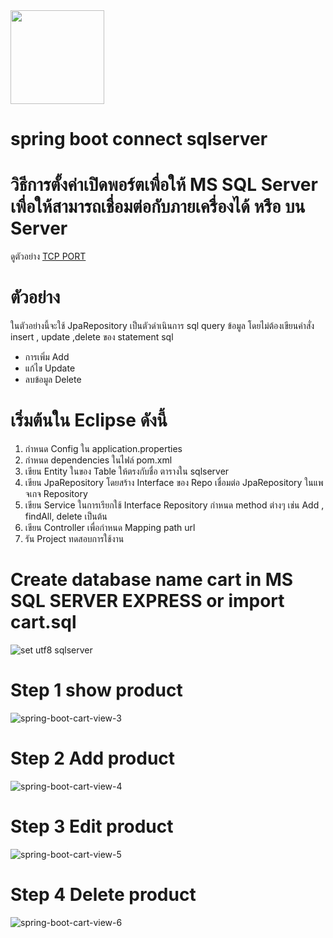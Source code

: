 <img src="https://seeklogo.com/images/M/microsoft-sql-server-logo-96AF49E2B3-seeklogo.com.png" width="150"/>

# spring boot connect sqlserver
# วิธีการตั้งค่าเปิดพอร์ตเพื่อให้ MS SQL Server เพื่อให้สามารถเชื่อมต่อกับภายเครื่องได้ หรือ บน Server 
ดูตัวอย่าง <a href="https://docs.microsoft.com/th-th/sql/database-engine/configure-windows/configure-a-server-to-listen-on-a-specific-tcp-port?view=sql-server-2017"> TCP PORT </a>
# ตัวอย่าง
ในตัวอย่างนี้จะใช้ JpaRepository เป็นตัวดำเนินการ sql query ข้อมูล โดยไม่ต้องเขียนคำสั่ง  insert , update ,delete ของ statement sql
* การเพิ่ม Add
* แก้ไข  Update
* ลบข้อมูล Delete

# เริ่มต้นใน Eclipse ดังนี้
1. กำหนด Config ใน application.properties
2. กำหนด dependencies ในไฟล์ pom.xml  
3. เขียน Entity ในของ Table ให้ตรงกับชื่อ ตารางใน sqlserver
4. เขียน JpaRepository โดยสร้าง Interface ของ Repo เชื่อมต่อ JpaRepository ในแพจเกจ Repository
5. เขียน Service ในการเรียกใช้ Interface Repository กำหนด method ต่างๆ เช่น Add , findAll, delete เป็นต้น
6. เขียน Controller เพื่อกำหนด Mapping path url
7. รัน Project ทดสอบการใช้งาน
# Create database name cart in MS SQL SERVER EXPRESS or import cart.sql
![set utf8 sqlserver](https://user-images.githubusercontent.com/7127833/190329113-0a81a13b-a038-4ae8-bb28-22ebe6e3cdb5.PNG)

# Step 1 show product
![spring-boot-cart-view-3](https://user-images.githubusercontent.com/7127833/190327741-02e665c9-be31-42cb-9d76-c07e1c31d858.PNG)
# Step 2 Add product
![spring-boot-cart-view-4](https://user-images.githubusercontent.com/7127833/190328642-6238a278-4446-4cba-8b43-a1267f7cb800.PNG)

# Step 3 Edit product
![spring-boot-cart-view-5](https://user-images.githubusercontent.com/7127833/190328664-0e19e14b-d0f6-47b8-a60e-45de06e3a59d.PNG)

# Step 4 Delete product
![spring-boot-cart-view-6](https://user-images.githubusercontent.com/7127833/190328670-8889bc56-e15b-4810-aeda-233a9a4c5908.PNG)

